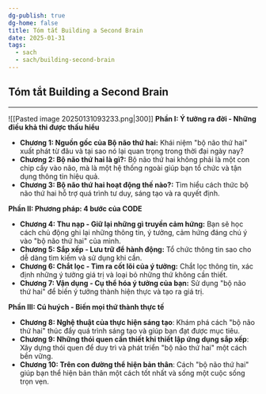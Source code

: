 ```yaml
---
dg-publish: true
dg-home: false
title: Tóm tắt Building a Second Brain
date: 2025-01-31
tags:
  - sach
  - sach/building-second-brain
---
```

## Tóm tắt Building a Second Brain
---
![[Pasted image 20250131093233.png|300]]
**Phần I: Ý tưởng ra đời - Những điều khả thi được thấu hiểu**

* **Chương 1: Nguồn gốc của Bộ não thứ hai:**  Khái niệm "bộ não thứ hai" xuất phát từ đâu và tại sao nó lại quan trọng trong thời đại ngày nay?
* **Chương 2: Bộ não thứ hai là gì?:**  Bộ não thứ hai không phải là một con chip cấy vào não, mà là một hệ thống ngoài giúp bạn tổ chức và tận dụng thông tin hiệu quả. 
* **Chương 3: Bộ não thứ hai hoạt động thế nào?:**  Tìm hiểu cách thức bộ não thứ hai hỗ trợ quá trình tư duy, sáng tạo và ra quyết định.

**Phần II: Phương pháp: 4 bước của CODE**

* **Chương 4: Thu nạp - Giữ lại những gì truyền cảm hứng:**  Bạn sẽ học cách chủ động ghi lại những thông tin, ý tưởng, cảm hứng đáng chú ý vào "bộ não thứ hai" của mình.
* **Chương 5: Sắp xếp - Lưu trữ để hành động:** Tổ chức thông tin sao cho dễ dàng tìm kiếm và sử dụng khi cần.
* **Chương 6: Chắt lọc - Tìm ra cốt lõi của ý tưởng:**  Chắt lọc thông tin, xác định những ý tưởng giá trị và loại bỏ những thứ không cần thiết.
* **Chương 7: Vận dụng - Cụ thể hóa ý tưởng của bạn:**  Sử dụng "bộ não thứ hai" để biến ý tưởng thành hiện thực và tạo ra giá trị.

**Phần III: Cú huých - Biến mọi thứ thành thực tế**

* **Chương 8: Nghệ thuật của thực hiện sáng tạo**:  Khám phá cách "bộ não thứ hai" thúc đẩy quá trình sáng tạo và giúp bạn đạt được mục tiêu.
* **Chương 9: Những thói quen cần thiết khi thiết lập ứng dụng sắp xếp**:  Xây dựng thói quen để duy trì và phát triển "bộ não thứ hai" một cách bền vững.
* **Chương 10: Trên con đường thể hiện bản thân**:  Cách "bộ não thứ hai" giúp bạn thể hiện bản thân một cách tốt nhất và sống một cuộc sống trọn vẹn.
